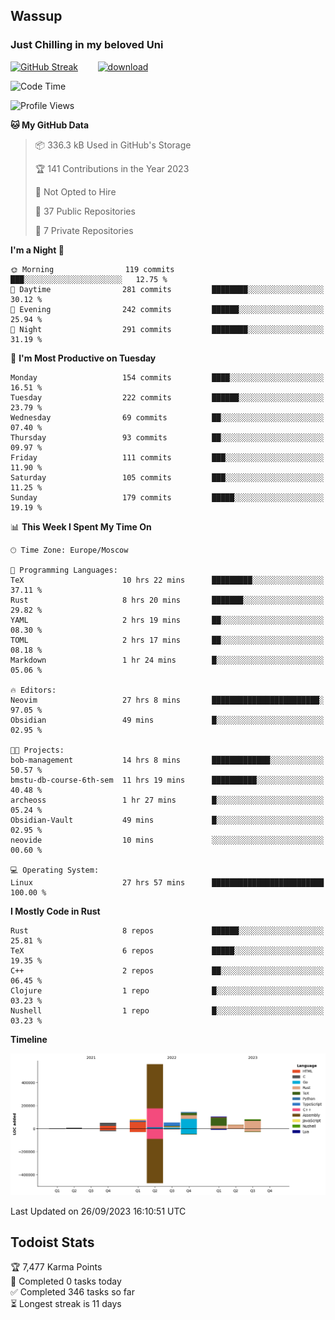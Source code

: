## Wassup 
### Just Chilling in my beloved Uni 

<!--
-->

[![GitHub Streak](http://github-readme-streak-stats.herokuapp.com?user=archeoss&theme=shades-of-purple&hide_border=true&date_format=j%20M%5B%20Y%5D)](https://git.io/streak-stats)&nbsp;&nbsp;&nbsp;&nbsp;&nbsp;&nbsp;&nbsp;&nbsp;[![download](https://user-images.githubusercontent.com/68448737/147796309-d8b65b1d-4dde-40d9-b03a-2b42aaa6cd43.jpeg)
](http://bmstu.ru/)

<!--START_SECTION:waka-->
![Code Time](http://img.shields.io/badge/Code%20Time-1%2C801%20hrs%2045%20mins-blue)

![Profile Views](http://img.shields.io/badge/Profile%20Views-6-blue)

**🐱 My GitHub Data** 

> 📦 336.3 kB Used in GitHub's Storage 
 > 
> 🏆 141 Contributions in the Year 2023
 > 
> 🚫 Not Opted to Hire
 > 
> 📜 37 Public Repositories 
 > 
> 🔑 7 Private Repositories 
 > 
**I'm a Night 🦉** 

```text
🌞 Morning                119 commits         ███░░░░░░░░░░░░░░░░░░░░░░   12.75 % 
🌆 Daytime                281 commits         ████████░░░░░░░░░░░░░░░░░   30.12 % 
🌃 Evening                242 commits         ██████░░░░░░░░░░░░░░░░░░░   25.94 % 
🌙 Night                  291 commits         ████████░░░░░░░░░░░░░░░░░   31.19 % 
```
📅 **I'm Most Productive on Tuesday** 

```text
Monday                   154 commits         ████░░░░░░░░░░░░░░░░░░░░░   16.51 % 
Tuesday                  222 commits         ██████░░░░░░░░░░░░░░░░░░░   23.79 % 
Wednesday                69 commits          ██░░░░░░░░░░░░░░░░░░░░░░░   07.40 % 
Thursday                 93 commits          ██░░░░░░░░░░░░░░░░░░░░░░░   09.97 % 
Friday                   111 commits         ███░░░░░░░░░░░░░░░░░░░░░░   11.90 % 
Saturday                 105 commits         ███░░░░░░░░░░░░░░░░░░░░░░   11.25 % 
Sunday                   179 commits         █████░░░░░░░░░░░░░░░░░░░░   19.19 % 
```


📊 **This Week I Spent My Time On** 

```text
🕑︎ Time Zone: Europe/Moscow

💬 Programming Languages: 
TeX                      10 hrs 22 mins      █████████░░░░░░░░░░░░░░░░   37.11 % 
Rust                     8 hrs 20 mins       ███████░░░░░░░░░░░░░░░░░░   29.82 % 
YAML                     2 hrs 19 mins       ██░░░░░░░░░░░░░░░░░░░░░░░   08.30 % 
TOML                     2 hrs 17 mins       ██░░░░░░░░░░░░░░░░░░░░░░░   08.18 % 
Markdown                 1 hr 24 mins        █░░░░░░░░░░░░░░░░░░░░░░░░   05.06 % 

🔥 Editors: 
Neovim                   27 hrs 8 mins       ████████████████████████░   97.05 % 
Obsidian                 49 mins             █░░░░░░░░░░░░░░░░░░░░░░░░   02.95 % 

🐱‍💻 Projects: 
bob-management           14 hrs 8 mins       █████████████░░░░░░░░░░░░   50.57 % 
bmstu-db-course-6th-sem  11 hrs 19 mins      ██████████░░░░░░░░░░░░░░░   40.48 % 
archeoss                 1 hr 27 mins        █░░░░░░░░░░░░░░░░░░░░░░░░   05.24 % 
Obsidian-Vault           49 mins             █░░░░░░░░░░░░░░░░░░░░░░░░   02.95 % 
neovide                  10 mins             ░░░░░░░░░░░░░░░░░░░░░░░░░   00.60 % 

💻 Operating System: 
Linux                    27 hrs 57 mins      █████████████████████████   100.00 % 
```

**I Mostly Code in Rust** 

```text
Rust                     8 repos             ██████░░░░░░░░░░░░░░░░░░░   25.81 % 
TeX                      6 repos             █████░░░░░░░░░░░░░░░░░░░░   19.35 % 
C++                      2 repos             ██░░░░░░░░░░░░░░░░░░░░░░░   06.45 % 
Clojure                  1 repo              █░░░░░░░░░░░░░░░░░░░░░░░░   03.23 % 
Nushell                  1 repo              █░░░░░░░░░░░░░░░░░░░░░░░░   03.23 % 
```



**Timeline**

![Lines of Code chart](https://raw.githubusercontent.com/archeoss/archeoss/master/assets/bar_graph.png)


 Last Updated on 26/09/2023 16:10:51 UTC
<!--END_SECTION:waka-->

## Todoist Stats

<!-- TODO-IST:START -->
🏆  7,477 Karma Points           
🌸  Completed 0 tasks today           
✅  Completed 346 tasks so far           
⏳  Longest streak is 11 days
<!-- TODO-IST:END -->

